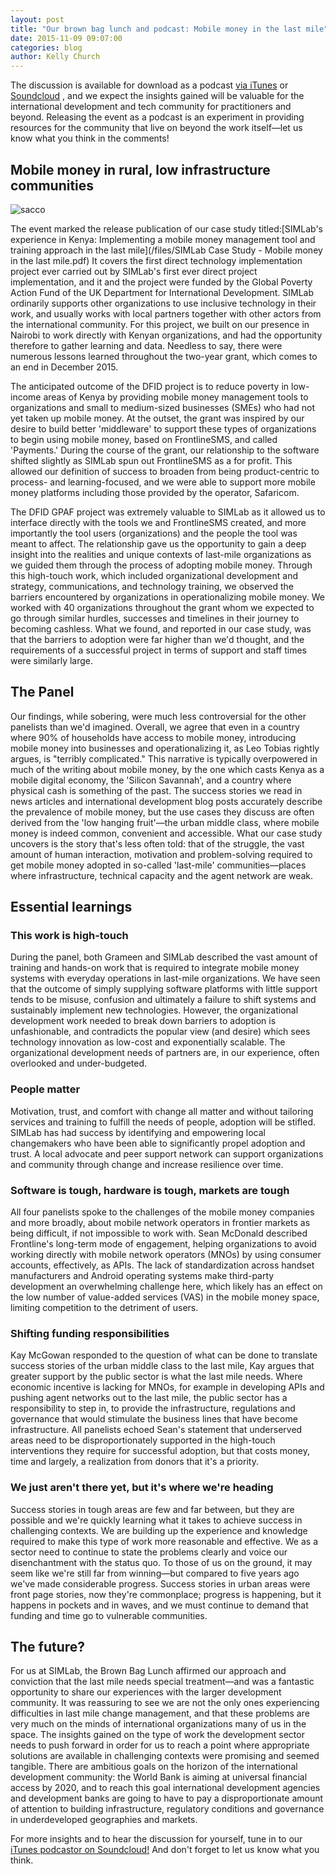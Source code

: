 ```yaml
---
layout: post
title: "Our brown bag lunch and podcast: Mobile money in the last mile"
date: 2015-11-09 09:07:00
categories: blog
author: Kelly Church
---
```

The discussion is available for download as a podcast [via iTunes](https://itunes.apple.com/us/podcast/simlab-podcast/id1056814879?mt=2) or [ Soundcloud](https://soundcloud.com/socialimpactlab/only-tough-options-1) , and we expect the insights gained will be valuable for the international development and tech community for practitioners and beyond. Releasing the event as a podcast is an experiment in providing resources for the community that live on beyond the work itself&mdash;let us know what you think in the comments!

## Mobile money in rural, low infrastructure communities
![sacco]({{site.baseurl}}/images/post_images/sacco.jpg)

The event marked the release publication of our case study titled:[SIMLab's experience in Kenya: Implementing a mobile money management tool and training approach in the last mile](/files/SIMLab Case Study - Mobile money in the last mile.pdf) It covers the first direct technology implementation project ever carried out by SIMLab's first ever direct project implementation, and it and the project were funded by the Global Poverty Action Fund of the UK Department for International Development. SIMLab ordinarily supports other organizations to use inclusive technology in their work, and usually works with local partners together with other actors from the international community. For this project, we built on our presence in Nairobi to work directly with Kenyan organizations, and had the opportunity therefore to gather learning and data. Needless to say, there were numerous lessons learned throughout the two-year grant, which comes to an end in December 2015.

The anticipated outcome of the DFID project is to reduce poverty in low-income areas of Kenya by providing mobile money management tools to organizations and small to medium-sized businesses (SMEs) who had not yet taken up mobile money. At the outset, the grant was inspired by our desire to build better 'middleware' to support these types of organizations to begin using mobile money, based on FrontlineSMS, and called 'Payments.' During the course of the grant, our relationship to the software shifted slightly as SIMLab spun out FrontlineSMS as a for profit. This allowed our definition of success to broaden from being product-centric to process- and learning-focused, and we were able to support more mobile money platforms including those provided by the operator, Safaricom.

The DFID GPAF project was extremely valuable to SIMLab as it allowed us to interface directly with the tools we and FrontlineSMS created, and more importantly the tool users (organizations) and the people the tool was meant to affect. The relationship gave us the opportunity to gain a deep insight into the realities and unique contexts of last-mile organizations as we guided them through the process of adopting mobile money. Through this high-touch work, which included organizational development and strategy, communications, and technology training, we observed the barriers encountered by organizations in operationalizing mobile money. We worked with 40 organizations throughout the grant whom we expected to go through similar hurdles, successes and timelines in their journey to becoming cashless. What we found, and reported in our case study, was that the barriers to adoption were far higher than we'd thought, and the requirements of a successful project in terms of support and staff times were similarly large.

## The Panel

Our findings, while sobering, were much less controversial for the other panelists than we'd imagined. Overall, we agree that even in a country where 90% of households have access to mobile money, introducing mobile money into businesses and operationalizing it, as Leo Tobias rightly argues, is "terribly complicated." This narrative is typically overpowered in much of the writing about mobile money, by the one which casts Kenya as a mobile digital economy, the 'Silicon Savannah', and a country where physical cash is something of the past. The success stories we read in news articles and international development blog posts accurately describe the prevalence of mobile money, but the use cases they discuss are often derived from the 'low hanging fruit'&mdash;the urban middle class, where mobile money is indeed common, convenient and accessible. What our case study uncovers is the story that's less often told: that of the struggle, the vast amount of human interaction, motivation and problem-solving required to get mobile money adopted in so-called 'last-mile' communities&mdash;places where infrastructure, technical capacity and the agent network are weak.

## Essential learnings

### This work is high-touch
During the panel, both Grameen and SIMLab described the vast amount of training and hands-on work that is required to integrate mobile money systems with everyday operations in last-mile organizations. We have seen that the outcome of simply supplying software platforms with little support tends to be misuse, confusion and ultimately a failure to shift systems and sustainably implement new technologies. However, the organizational development work needed to break down barriers to adoption is unfashionable, and contradicts the popular view (and desire) which sees technology innovation as low-cost and exponentially scalable. The organizational development needs of partners are, in our experience, often overlooked and under-budgeted.  

### People matter
Motivation, trust, and comfort with change all matter and without tailoring services and training to fulfill the needs of people, adoption will be stifled. SIMLab has had success by identifying and empowering local changemakers who have been able to significantly propel adoption and trust.  A local advocate and peer support network can support organizations and community through change and increase resilience over time.

### Software is tough, hardware is tough, markets are tough
All four panelists spoke to the challenges of the mobile money companies and more broadly, about mobile network operators in frontier markets as being difficult, if not impossible to work with. Sean McDonald described Frontline's long-term mode of engagement, helping organizations to avoid working directly with mobile network operators (MNOs) by using consumer accounts, effectively, as APIs. The lack of standardization across handset manufacturers and Android operating systems make third-party development an overwhelming challenge here, which likely has an effect on the low number of value-added services (VAS) in the mobile money space, limiting competition to the detriment of users.

### Shifting funding responsibilities
Kay McGowan responded to the question of what can be done to translate success stories of the urban middle class to the last mile, Kay argues that greater support by the public sector is what the last mile needs. Where economic incentive is lacking for MNOs, for example in developing APIs and pushing agent networks out to the last mile, the public sector has a responsibility to step in, to provide the infrastructure, regulations and governance that would stimulate the business lines that have become infrastructure. All panelists echoed Sean's statement that underserved areas need to be disproportionately supported in the high-touch interventions they require for successful adoption, but that costs money, time and largely, a realization from donors that it's a priority.

### We just aren't there yet, but it's where we're heading
Success stories in tough areas are few and far between, but they are possible and we're quickly learning what it takes to achieve success in challenging contexts. We are building up the experience and knowledge required to make this type of work more reasonable and effective. We as a sector need to continue to state the problems clearly and voice our disenchantment with the status quo. To those of us on the ground, it may seem like we're still far from winning&mdash;but compared to five years ago we've made considerable progress. Success stories in urban areas were front page stories, now they're commonplace; progress is happening, but it happens in pockets and in waves, and we must continue to demand that funding and time go to vulnerable communities.

## The future?

For us at SIMLab, the Brown Bag Lunch affirmed our approach and conviction that the last mile needs special treatment&mdash;and was a fantastic opportunity to share our experiences with the larger development community.  It was reassuring to see we are not the only ones experiencing difficulties in last mile change management, and that these problems are very much on the minds of international organizations many of us in the space. The insights gained on the type of work the development sector needs to push forward in order for us to reach a point where appropriate solutions are available in challenging contexts were promising and seemed tangible.  There are ambitious goals on the horizon of the international development community: the World Bank is aiming at universal financial access by 2020, and to reach this goal international development agencies and development banks are going to have to pay a disproportionate amount of attention to building infrastructure, regulatory conditions and governance in underdeveloped geographies and markets.

For more insights and to hear the discussion for yourself, tune in to our [iTunes podcast](https://itunes.apple.com/us/podcast/simlab-podcast/id1056814879?mt=2)[or on Soundcloud!](https://soundcloud.com/socialimpactlab/only-tough-options-1) And don't forget to let us know what you think.
